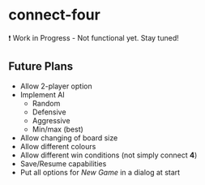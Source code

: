 # connect-four
:heavy_exclamation_mark: Work in Progress - Not functional yet. Stay tuned! 

## Future Plans
- Allow 2-player option
- Implement AI
  * Random
  * Defensive
  * Aggressive
  * Min/max (best)
- Allow changing of board size
- Allow different colours
- Allow different win conditions (not simply connect **4**)
- Save/Resume capabilities
- Put all options for _New Game_ in a dialog at start
